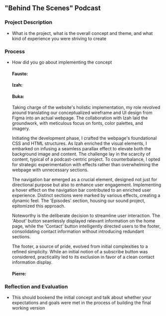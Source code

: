 ## "Behind The Scenes" Podcast

### Project Description
- What is the project, what is the overall concept and theme, and what kind of experience you were striving to create

### Process 
- How did you go about implementing the concept

  #### Fausto:

  #### Izah: 

  #### Buka:
  Taking charge of the website's holistic implementation, my role revolved around translating our conceptualized wireframe and UI design from Figma into an actual webpage. The collaboration with Izah laid the groundwork, with meticulous focus on fonts, color palettes, and imagery.

  Initiating the development phase, I crafted the webpage's foundational CSS and HTML structures. As Izah enriched the visual elements, I embarked on infusing a seamless parallax effect to elevate both the background image and content. The challenge lay in the scarcity of content, typical of a podcast-centric project. To counterbalance, I opted for strategic experimentation with effects rather than overwhelming the webpage with unnecessary sections.

  The navigation bar emerged as a crucial element, designed not just for directional purpose but also to enhance user engagement. Implementing a hover effect on the navigation bar contributed to an enriched user experience. Distinct sections were marked by various effects, creating a dynamic feel. The 'Episodes' section, housing our sound project, epitomized this approach.

  Noteworthy is the deliberate decision to streamline user interaction. The 'About' button seamlessly displayed relevant information on the home page, while the 'Contact' button intelligently directed users to the footer, consolidating contact information without introducing redundant sections.

  The footer, a source of pride, evolved from initial complexities to a refined simplicity. While an initial notion of a subscribe button was considered, practicality led to its exclusion in favor of a clean contact information display.

  #### Pierre:

### Reflection and Evaluation
- This should bookend the initial concept and talk about whether your expectations and goals were met in the process of building the final working version
